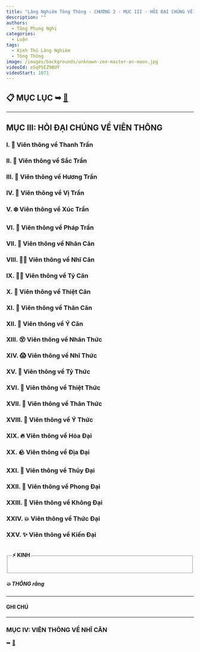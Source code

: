 ```yaml
---
title: "Lăng Nghiêm Tông Thông - CHƯƠNG 2 - MỤC III - HỎI ĐẠI CHÚNG VỀ VIÊN THÔNG"
description: ""
authors: 
  - Tăng Phụng Nghi
categories:
  - Luận
tags:
  - Kinh Thủ Lăng Nghiêm
  - Tông Thông
image: /images/backgrounds/unknown-zen-master-on-moon.jpg
videoId: e5qP5EZ9BUY
videoStart: 1071
---
```


<h2>📋 MỤC LỤC ➥ <a href="/interpretations/lang-nghiem-tong-thong-muc-luc">🔗</a></h2>

<hr class="blog-rule" />

## MỤC III: HỎI ĐẠI CHÚNG VỀ VIÊN THÔNG

### I. 🎼 Viên thông về Thanh Trần
### II. 🎨 Viên thông về Sắc Trần
### III. 🍲 Viên thông về Hương Trần
### IV. 🍭 Viên thông về Vị Trần
### V. ❄️ Viên thông về Xúc Trần
### VI. 💭 Viên thông về Pháp Trần

### VII. 👀 Viên thông về Nhãn Căn
### VIII. 🦻🏻 Viên thông về Nhĩ Căn
### IX. 👃🏻 Viên thông về Tỷ Căn
### X. 👅 Viên thông về Thiệt Căn
### XI. 🤝 Viên thông về Thân Căn
### XII. 🧠 Viên thông về Ý Căn

### XIII. 😵 Viên thông về Nhãn Thức
### XIV. 😱 Viên thông về Nhĩ Thức
### XV. 🤧 Viên thông về Tỷ Thức
### XVI. 🤤 Viên thông về Thiệt Thức
### XVII. 🥶 Viên thông về Thân Thức
### XVIII. 🤔 Viên thông về Ý Thức

### XIX. 🔥 Viên thông về Hỏa Đại
### XX. 🪨 Viên thông về Địa Đại
### XXI. 🌊 Viên thông về Thủy Đại
### XXII. 💨 Viên thông về Phong Đại
### XXIII. 💫 Viên thông về Không Đại
### XXIV. 💥 Viên thông về Thức Đại
### XXV. ✨ Viên thông về Kiến Đại

<fieldset>
<legend><h4>⚡️ KINH</h4></legend>
<div style="color: var(--color-accent-darkorange)">

</div>
</fieldset>
<h5>💥 THÔNG rằng</h5>

<hr class="blog-rule" />

#### GHI CHÚ

[^1]: ⭐️

<hr class="blog-rule" />

### MỤC IV: VIÊN THÔNG VỀ NHĨ CĂN 
➥ [🔗](/interpretations/lang-nghiem-tong-thong-chuong-2-muc-4-vien-thong-ve-nhi-can)
